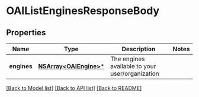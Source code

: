 # OAIListEnginesResponseBody

## Properties
Name | Type | Description | Notes
------------ | ------------- | ------------- | -------------
**engines** | [**NSArray&lt;OAIEngine&gt;***](OAIEngine.md) | The engines available to your user/organization | 

[[Back to Model list]](../README.md#documentation-for-models) [[Back to API list]](../README.md#documentation-for-api-endpoints) [[Back to README]](../README.md)


